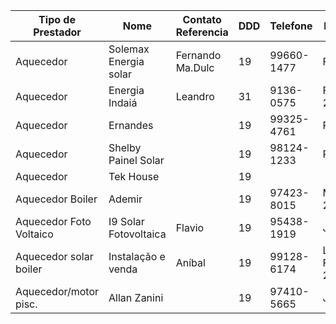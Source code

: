 | Tipo de Prestador       | Nome                  | Contato Referencia | DDD | Telefone    | Indicação         | Observ.   |
| ----------------------- | --------------------- | ------------------ | --- | ----------- | ----------------- | --------- |
| Aquecedor               | Solemax Energia solar | Fernando Ma.Dulc   | 19  | 99660- 1477 | Ferrari 2m        |           |
| Aquecedor               | Energia Indaiá        | Leandro            | 31  | 9136- 0575  | Fernandes 2M      |           |
| Aquecedor               | Ernandes              |                    | 19  | 99325-4761  | Patrícia          |           |
| Aquecedor               | Shelby Painel Solar   |                    | 19  | 98124-1233  | Renat 2M          |           |
| Aquecedor               | Tek House             |                    | 19  |             |                   |           |
| Aquecedor Boiler        | Ademir                |                    | 19  | 97423-8015  | Marcelo 2M rápido | bom preço |
| Aquecedor Foto Voltaico | I9 Solar Fotovoltaica | Flavio             | 19  | 95438-1919  | Jaime 2m          | Bem atend |
| Aquecedor solar boiler  | Instalação e venda    | Aníbal             | 19  | 99128-6174  | Luiz Fernando 2m  |           |
| Aquecedor/motor pisc.   | Allan Zanini          |                    | 19  | 97410-5665  | Jaime 2m          | excelente |